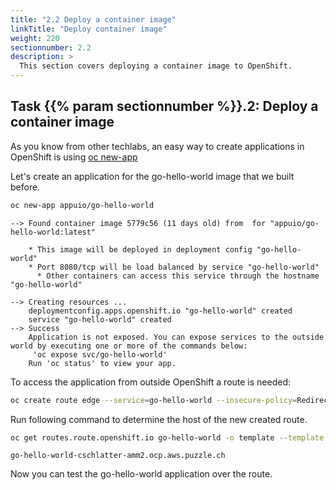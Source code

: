 ```yaml
---
title: "2.2 Deploy a container image"
linkTitle: "Deploy container image"
weight: 220
sectionnumber: 2.2
description: >
  This section covers deploying a container image to OpenShift.
---
```


## Task {{% param sectionnumber %}}.2: Deploy a container image

As you know from other techlabs, an easy way to create applications in OpenShift is using [oc new-app](https://docs.openshift.com/container-platform/latest/cli_reference/openshift_cli/developer-cli-commands.html#new-app)

Let's create an application for the go-hello-world image that we built before.

```bash
oc new-app appuio/go-hello-world
```

```
--> Found container image 5779c56 (11 days old) from  for "appuio/go-hello-world:latest"

    * This image will be deployed in deployment config "go-hello-world"
    * Port 8080/tcp will be load balanced by service "go-hello-world"
      * Other containers can access this service through the hostname "go-hello-world"

--> Creating resources ...
    deploymentconfig.apps.openshift.io "go-hello-world" created
    service "go-hello-world" created
--> Success
    Application is not exposed. You can expose services to the outside world by executing one or more of the commands below:
     'oc expose svc/go-hello-world'
    Run 'oc status' to view your app.
```

To access the application from outside OpenShift a route is needed:

```bash
oc create route edge --service=go-hello-world --insecure-policy=Redirect
```

Run following command to determine the host of the new created route.

```bash
oc get routes.route.openshift.io go-hello-world -o template --template '{{.spec.host}}{{"\n"}}'
```

```
go-hello-world-cschlatter-amm2.ocp.aws.puzzle.ch
```

Now you can test the go-hello-world application over the route.
